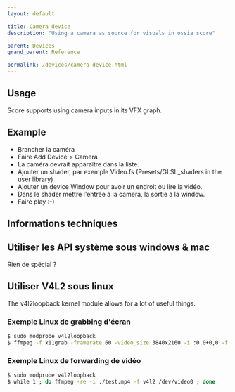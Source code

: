 ```yaml
---
layout: default

title: Camera device
description: "Using a camera as source for visuals in ossia score"

parent: Devices
grand_parent: Reference

permalink: /devices/camera-device.html
---
```


## Usage
Score supports using camera inputs in its VFX graph.

## Example
- Brancher la caméra
- Faire Add Device > Camera
- La caméra devrait apparaître dans la liste.
- Ajouter un shader, par exemple Video.fs (Presets/GLSL_shaders in the user library)
- Ajouter un device Window pour avoir un endroit ou lire la vidéo.
- Dans le shader mettre l'entrée à la camera, la sortie à la window.
- Faire play :-)

## Informations techniques
## Utiliser les API système sous windows & mac
Rien de spécial ?

## Utiliser V4L2 sous linux
The v4l2loopback kernel module allows for a lot of useful things.

### Exemple Linux de grabbing d'écran

```bash
$ sudo modprobe v4l2loopback
$ ffmpeg -f x11grab -framerate 60 -video_size 3840x2160 -i :0.0+0,0 -f v4l2 /dev/video0
```

### Exemple Linux de forwarding de vidéo
```bash
$ sudo modprobe v4l2loopback
$ while 1 ; do ffmpeg -re -i ./test.mp4 -f v4l2 /dev/video0 ; done
```
